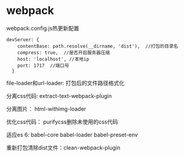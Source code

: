 # webpack
webpack.config.js热更新配置
```
devServer: {
    contentBase: path.resolve(__dirname, 'dist'),  //打包的目录名
    compress: true,  //是否开启服务器压缩
    host: 'localhost', //本地ip
    port: 1717  //端口号
  }
```

file-loader和url-loader: 打包后的文件路径格式化

分离css代码: extract-text-webpack-plugin

分离图片： html-withimg-loader

优化css代码： purifycss删除未使用的css代码

适应es 6: babel-core babel-loader babel-preset-env

重新打包清除dist文件：clean-webpack-plugin